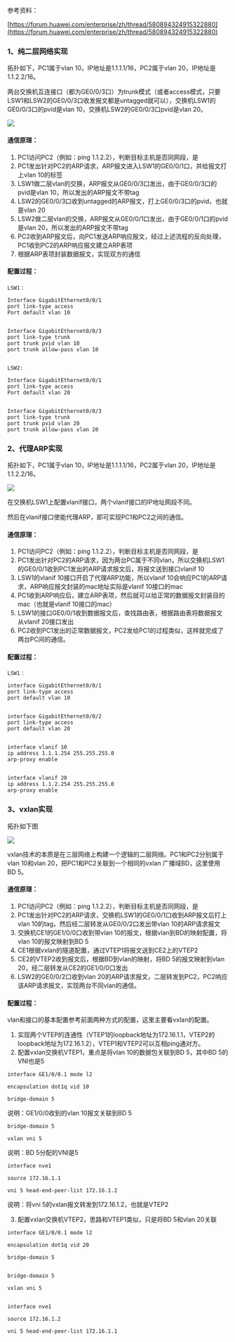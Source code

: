 
参考资料：

[https://forum.huawei.com/enterprise/zh/thread/580894324915322880](https://forum.huawei.com/enterprise/zh/thread/580894324915322880)



### 1、纯二层网络实现

  拓扑如下，PC1属于vlan 10，IP地址是1.1.1.1/16，PC2属于vlan 20，IP地址是1.1.2.2/16。

  两台交换机互连接口（都为GE0/0/3口）为trunk模式（或者access模式，只要LSW1和LSW2的GE0/0/3口收发报文都是untagged就可以），交换机LSW1的GE0/0/3口的pvid是vlan 10，交换机LSW2的GE0/0/3口pvid是vlan 20。

  ![](images/Pasted%20image%2020221201234839.png)




#### 通信原理：

1. PC1访问PC2（例如：ping 1.1.2.2），判断目标主机是否同网段，是
2. PC1发出针对PC2的ARP请求，ARP报文进入LSW1的GE0/0/1口，并给报文打上vlan 10的标签
3. LSW1做二层vlan的交换，ARP报文从GE0/0/3口发出，由于GE0/0/3口的pvid是vlan 10，所以发出的ARP报文不带tag
4. LSW2的GE0/0/3口收到untagged的ARP报文，打上GE0/0/3口的pvid，也就是vlan 20
5. LSW2做二层vlan的交换，ARP报文从GE0/0/1口发出，由于GE0/0/1口的pvid是vlan 20，所以发出的ARP报文不带tag
6. PC2收到ARP报文后，向PC1发送ARP响应报文，经过上述流程的反向处理，PC1收到PC2的ARP响应报文建立ARP表项
7. 根据ARP表项封装数据报文，实现双方的通信


#### 配置过程：

```
LSW1：

Interface GigabitEthernet0/0/1
port link-type access
Port default vlan 10


Interface GigabitEthernet0/0/3
port link-type trunk
port trunk pvid vlan 10
port trunk allow-pass vlan 10


LSW2:

Interface GigabitEthernet0/0/1
port link-type access
Port default vlan 20


Interface GigabitEthernet0/0/3
port link-type trunk
port trunk pvid vlan 20
port trunk allow-pass vlan 20
```

  


### 2、代理ARP实现

拓扑如下，PC1属于vlan 10，IP地址是1.1.1.1/16，PC2属于vlan 20，IP地址是1.1.2.2/16。

![](images/Pasted%20image%2020221201234845.png)

在交换机LSW1上配置vlanif接口，两个vlanif接口的IP地址网段不同。

然后在vlanif接口使能代理ARP，即可实现PC1和PC2之间的通信。


#### 通信原理：

1. PC1访问PC2（例如：ping 1.1.2.2），判断目标主机是否同网段，是
2. PC1发出针对PC2的ARP请求，因为两台PC属于不同vlan，所以交换机LSW1的GE0/0/1收到PC1发出的ARP请求报文后，将报文送到接口vlanif 10
3. LSW1的vlanif 10接口开启了代理ARP功能，所以vlanif 10会响应PC1的ARP请求，ARP响应报文封装的mac地址实际是vlanif 10接口的mac
4. PC1收到ARP响应后，建立ARP表项，然后就可以给正常的数据报文封装目的mac（也就是vlanif 10接口的mac）
5. LSW1的接口GE0/0/1收到数据报文后，查找路由表，根据路由表将数据报文从vlanif 20接口发出
6. PC2收到PC1发出的正常数据报文，PC2发给PC1的过程类似，这样就完成了两台PC间的通信。


#### 配置过程：

```
LSW1：

interface GigabitEthernet0/0/1
port link-type access
port default vlan 10


interface GigabitEthernet0/0/2
port link-type access
port default vlan 20


interface vlanif 10
ip address 1.1.1.254 255.255.255.0
arp-proxy enable


interface vlanif 20
ip address 1.1.2.254 255.255.255.0
arp-proxy enable
```


### 3、vxlan实现

  拓扑如下图

  ![](images/Pasted%20image%2020221201234851.png)

  vxlan技术的本质是在三层网络上构建一个逻辑的二层网络。PC1和PC2分别属于vlan 10和vlan 20，把PC1和PC2关联到一个相同的vxlan 广播域BD，这里使用BD 5。

  

#### 通信原理：

1. PC1访问PC2（例如：ping 1.1.2.2），判断目标主机是否同网段，是
2. PC1发出针对PC2的ARP请求，交换机LSW1的GE0/0/1口收到ARP报文后打上vlan 10的tag，然后经二层转发从GE0/0/2口发出带vlan 10的ARP请求报文
3. 交换机CE1的GE1/0/0口收到带vlan 10的报文，根据vlan到BD的映射配置，将vlan 10的报文映射到BD 5
4. CE1根据vxlan的隧道配置，通过VTEP1将报文送到CE2上的VTEP2
5. CE2的VTEP2收到报文后，根据BD到vlan的映射，将BD 5的报文映射到vlan 20，经二层转发从CE2的GE1/0/0口发出
6. LSW2的GE0/0/2口收到vlan 20的ARP请求报文，二层转发到PC2，PC2响应该ARP请求报文，实现两台不同vlan的通信。

  

#### 配置过程：

vlan和接口的基本配置参考前面两种方式的配置，这里主要看vxlan的配置。

1. 实现两个VTEP的连通性（VTEP1的loopback地址为172.16.1.1，VTEP2的loopback地址为172.16.1.2），VTEP1和VTEP2可以互相ping通对方。
2. 配置vxlan交换机VTEP1，重点是将vlan 10的数据包关联到BD 5，其中BD 5的VNI也是5
```
interface GE1/0/0.1 mode l2

encapsulation dot1q vid 10

bridge-domain 5
```
说明：GE1/0/0收到的vlan 10报文关联到BD 5

```
bridge-domain 5

vxlan vni 5
```
说明：BD 5分配的VNI是5

```
interface nve1

source 172.16.1.1

vni 5 head-end-peer-list 172.16.1.2
```
说明：将vni 5的vxlan报文转发到172.16.1.2，也就是VTEP2

3. 配置vxlan交换机VTEP2，思路和VTEP1类似，只是将BD 5和vlan 20关联
```
interface GE1/0/0.1 mode l2

encapsulation dot1q vid 20

bridge-domain 5


bridge-domain 5

vxlan vni 5


interface nve1

source 172.16.1.2

vni 5 head-end-peer-list 172.16.1.1
```



